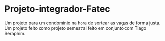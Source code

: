 # Projeto-integrador-Fatec
Um projeto para um condomínio na hora de sortear as vagas de forma justa.\
Um projeto feito como projeto semestral feito em conjunto com Tiago Seraphim.
